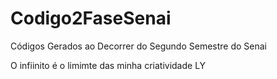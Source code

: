 # Codigo2FaseSenai
Códigos Gerados ao Decorrer do Segundo Semestre do Senai

O infiinito é o limimte das minha criatividade        LY